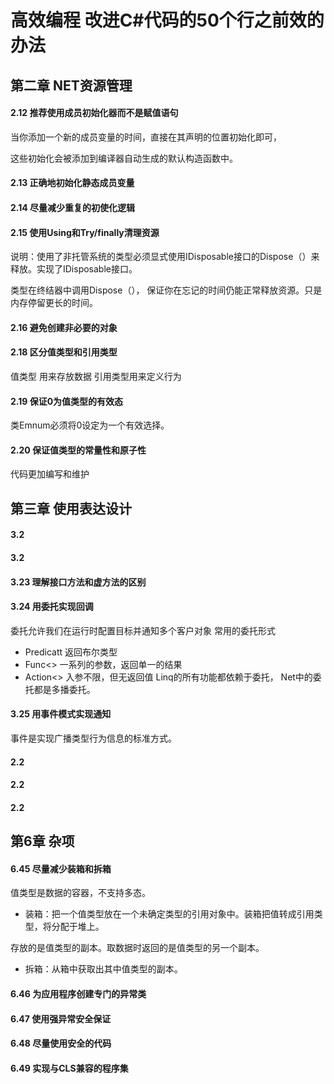 # 高效编程 改进C#代码的50个行之前效的办法

## 第二章 NET资源管理

#### 2.12 推荐使用成员初始化器而不是赋值语句

当你添加一个新的成员变量的时间，直接在其声明的位置初始化即可，

这些初始化会被添加到编译器自动生成的默认构造函数中。

#### 2.13 正确地初始化静态成员变量
#### 2.14 尽量减少重复的初使化逻辑
#### 2.15 使用Using和Try/finally清理资源
说明：使用了非托管系统的类型必须显式使用IDisposable接口的Dispose（）来释放。实现了IDisposable接口。

类型在终结器中调用Dispose（），
保证你在忘记的时间仍能正常释放资源。只是内存停留更长的时间。
#### 2.16 避免创建非必要的对象

#### 2.18 区分值类型和引用类型
值类型 用来存放数据 引用类型用来定义行为
#### 2.19 保证0为值类型的有效态
类Emnum必须将0设定为一个有效选择。
#### 2.20 保证值类型的常量性和原子性
代码更加编写和维护

## 第三章 使用表达设计
#### 3.2
#### 3.2
#### 3.23 理解接口方法和虚方法的区别
#### 3.24 用委托实现回调
委托允许我们在运行时配置目标并通知多个客户对象 常用的委托形式
* Predicatt<T>  返回布尔类型
* Func<> 一系列的参数，返回单一的结果
* Action<> 入参不限，但无返回值
Linq的所有功能都依赖于委托，
Net中的委托都是多播委托。
#### 3.25 用事件模式实现通知
事件是实现广播类型行为信息的标准方式。
#### 2.2
#### 2.2
#### 2.2

## 第6章 杂项
#### 6.45 尽量减少装箱和拆箱
值类型是数据的容器，不支持多态。
* 装箱：把一个值类型放在一个未确定类型的引用对象中。装箱把值转成引用类型，将分配于堆上。

存放的是值类型的副本。取数据时返回的是值类型的另一个副本。

* 拆箱：从箱中获取出其中值类型的副本。
#### 6.46 为应用程序创建专门的异常类
#### 6.47 使用强异常安全保证
#### 6.48 尽量使用安全的代码
#### 6.49 实现与CLS兼容的程序集
